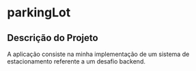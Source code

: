 # parkingLot
## Descrição do Projeto
A aplicação consiste na minha implementação de um sistema de estacionamento referente a um desafio backend.
